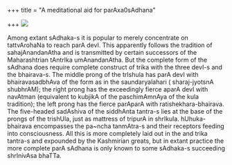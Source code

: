 +++
title = "A meditational aid for parAxa0sAdhana"

+++
[![](https://i1.wp.com/farm4.static.flickr.com/3159/2773049695_013b3d6376_b.jpg)](http://farm4.static.flickr.com/3159/2773049695_013b3d6376_b.jpg)

Among extant sAdhaka-s it is popular to merely concentrate on
tattvArohaNa to reach parA devI. This apparently follows the tradition
of sahajAnandanAtha and is transmitted by certain successors of the
Maharashtrian tAntrIka umAnandanAtha. But the complete form of the
sAdhana does require complete construct of trika with the three devI-s
and the bhairava-s. The middle prong of the trIshula has parA devI with
bhairavasadbhAva of the form as in the saundaryalahari ( sharaj-jyotsnA
shubhrAM); the right prong has the exceedingly fierce aparA devI with
navAtman (equivalent to kubjikA of the paschimAmnAya of the kula
tradition); the left prong has the fierce parAparA with
ratishekhara-bhairava. The five-headed sadAshiva of the siddhAnta
tantra-s lies at the base of the prongs of the trishUla, just as
mattress of tripurA in shrIkula. hUhuka-bhairava encompasses the
pa\~ncha tanmAtra-s and their receptors feeding into consciousness. All
this is more completely laid out in the and trika tantra-s and expounded
by the Kashmirian greats, but in extant practice the more complete parA
sAdhana is only known to some sAdhaka-s succeeding shrInivAsa bhaTTa.
